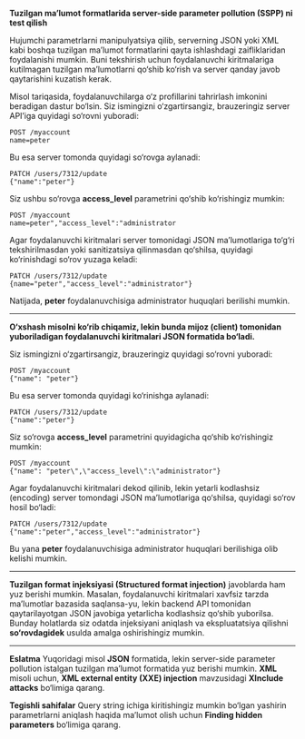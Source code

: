 **Tuzilgan ma’lumot formatlarida server-side parameter pollution (SSPP) ni test qilish**

Hujumchi parametrlarni manipulyatsiya qilib, serverning JSON yoki XML kabi boshqa tuzilgan ma’lumot formatlarini qayta ishlashdagi zaifliklaridan foydalanishi mumkin. Buni tekshirish uchun foydalanuvchi kiritmalariga kutilmagan tuzilgan ma’lumotlarni qo‘shib ko‘rish va server qanday javob qaytarishini kuzatish kerak.

Misol tariqasida, foydalanuvchilarga o‘z profillarini tahrirlash imkonini beradigan dastur bo‘lsin. Siz ismingizni o‘zgartirsangiz, brauzeringiz server API’iga quyidagi so‘rovni yuboradi:

```
POST /myaccount
name=peter
```

Bu esa server tomonda quyidagi so‘rovga aylanadi:

```
PATCH /users/7312/update
{"name":"peter"}
```

Siz ushbu so‘rovga **access\_level** parametrini qo‘shib ko‘rishingiz mumkin:

```
POST /myaccount
name=peter","access_level":"administrator
```

Agar foydalanuvchi kiritmalari server tomonidagi JSON ma’lumotlariga to‘g‘ri tekshirilmasdan yoki sanitizatsiya qilinmasdan qo‘shilsa, quyidagi ko‘rinishdagi so‘rov yuzaga keladi:

```
PATCH /users/7312/update
{name="peter","access_level":"administrator"}
```

Natijada, **peter** foydalanuvchisiga administrator huquqlari berilishi mumkin.

---


**O‘xshash misolni ko‘rib chiqamiz, lekin bunda mijoz (client) tomonidan yuboriladigan foydalanuvchi kiritmalari JSON formatida bo‘ladi.**

Siz ismingizni o‘zgartirsangiz, brauzeringiz quyidagi so‘rovni yuboradi:

```
POST /myaccount
{"name": "peter"}
```

Bu esa server tomonda quyidagi ko‘rinishga aylanadi:

```
PATCH /users/7312/update
{"name":"peter"}
```

Siz so‘rovga **access\_level** parametrini quyidagicha qo‘shib ko‘rishingiz mumkin:

```
POST /myaccount
{"name": "peter\",\"access_level\":\"administrator"}
```

Agar foydalanuvchi kiritmalari dekod qilinib, lekin yetarli kodlashsiz (encoding) server tomondagi JSON ma’lumotlariga qo‘shilsa, quyidagi so‘rov hosil bo‘ladi:

```
PATCH /users/7312/update
{"name":"peter","access_level":"administrator"}
```

Bu yana **peter** foydalanuvchisiga administrator huquqlari berilishiga olib kelishi mumkin.

---

**Tuzilgan format injeksiyasi (Structured format injection)** javoblarda ham yuz berishi mumkin. Masalan, foydalanuvchi kiritmalari xavfsiz tarzda ma’lumotlar bazasida saqlansa-yu, lekin backend API tomonidan qaytarilayotgan JSON javobiga yetarlicha kodlashsiz qo‘shib yuborilsa. Bunday holatlarda siz odatda injeksiyani aniqlash va ekspluatatsiya qilishni **so‘rovdagidek** usulda amalga oshirishingiz mumkin.

---

**Eslatma**
Yuqoridagi misol **JSON** formatida, lekin server-side parameter pollution istalgan tuzilgan ma’lumot formatida yuz berishi mumkin. **XML** misoli uchun, **XML external entity (XXE) injection** mavzusidagi **XInclude attacks** bo‘limiga qarang.



**Tegishli sahifalar**
Query string ichiga kiritishingiz mumkin bo‘lgan yashirin parametrlarni aniqlash haqida ma’lumot olish uchun **Finding hidden parameters** bo‘limiga qarang.

